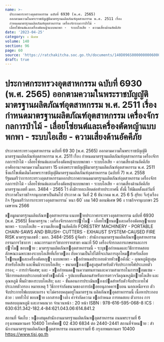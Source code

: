 ```yaml
---
name: >-
  ประกาศกระทรวงอุตสาหกรรม ฉบับที่ 6930 (พ.ศ. 2565)
  ออกตามความในพระราชบัญญัติมาตรฐานผลิตภัณฑ์อุตสาหกรรม พ.ศ. 2511 เรื่อง
  กำหนดมาตรฐานผลิตภัณฑ์อุตสาหกรรม เครื่องจักรกลการป่าไม้ -
  เลื่อยโซ่ยนต์และเครื่องตัดหญ้าแบบพกพา -  ระบบไอเสีย - ความเสี่ยงด้านอัคคีภัย
date: '2023-04-25'
category: ง พิเศษ
volume: 140
section: 96
page: 60
source: 'https://ratchakitcha.soc.go.th/documents/140D096S0000000006000.pdf'
draft: true
---
```


# ประกาศกระทรวงอุตสาหกรรม ฉบับที่ 6930 (พ.ศ. 2565) ออกตามความในพระราชบัญญัติมาตรฐานผลิตภัณฑ์อุตสาหกรรม พ.ศ. 2511 เรื่อง กำหนดมาตรฐานผลิตภัณฑ์อุตสาหกรรม เครื่องจักรกลการป่าไม้ - เลื่อยโซ่ยนต์และเครื่องตัดหญ้าแบบพกพา -  ระบบไอเสีย - ความเสี่ยงด้านอัคคีภัย

ประกาศกระทรวงอุตสาหกรรม ฉบับที่ 69 30 (พ.ศ. 2565) ออกตามความในพระราชบัญญัติมาตรฐานผลิตภัณฑ์อุตสาหกรรม พ.ศ. 2511 เรื่อง กำหนดมาตรฐานผลิตภัณฑ์อุตสาหกรรม เครื่องจักรกลการป่าไม้ - เลื่อยโซ่ยนต์และเครื่องตัดหญ้าแบบพกพา - ระบบไอเสีย - ความเสี่ยงด้านอัคคีภัย อาศัยอานาจตามความในมาตรา 15 แห่งพระราชบัญญัติมาตรฐานผลิตภัณฑ์อุตสาหกรรม พ.ศ. 2511 ซึ่งแก้ไขเพิ่มเติมโดยพระราชบัญญัติมาตรฐานผลิตภัณฑ์อุตสาหกรรม (ฉบับที่ 7) พ.ศ. 2558 รัฐมนตรีว่าการกระทรวงอุตสาหกรรมออกประกาศกาหนดมาตรฐานผลิตภัณฑ์อุตสาหกรรม เครื่องจักรกลการป่าไม้ - เลื่อยโซ่ยนต์และเครื่องตัดหญ้าแบบพกพา - ระบบไอเสีย - ความเสี่ยงด้านอัคคีภัย มาตรฐานเลขที่ มอก. 3484 - 2565 ไว้ ดังมีรายละเอียดต่อท้ายประกาศนี้ ทั้งนี้ ให้มีผลตั้งแต่วันที่ประกาศในราชกิจจานุเบกษาเป็นต้นไป ประกาศ ณ วันที่ 2 6 ธันวาคม พ.ศ. 25 6 5 สุริยะ จึงรุ่งเรืองกิจ รัฐมนตรีว่าการกระทรวงอุตสาหกรรม ้ หนา 60 ่ เลม 140 ตอนพิเศษ 96 ง ราชกิจจานุเบกษา 25 เมษายน 2566

ขอมูลมาตรฐานผลิตภัณฑอุตสาหกรรม แนบทายประกาศกระทรวงอุตสาหกรรม ฉบับที่ 6930 (พ.ศ. 2565) ชื่อมาตรฐาน : เครื่องจักรกลการปาไม - เลื่อยโซยนตและเครื่องตัดหญาแบบพกพา - ระบบไอเสีย – ความเสี่ยงดานอัคคีภัย FORESTRY MACHINERY - PORTABLE CHAIN-SAWS AND BRUSH- CUTTERS - EXHAUST SYSTEM-CAUSED FIRE RISK มาตรฐานเลขที่ : มอก. 3484-2565 ผู้จัดทํา : สํานักงานมาตรฐานผลิตภัณฑอุตสาหกรรม กรรมการวิชาการ : คณะกรรมการวิชาการรายสาขา คณะที่ 50 เครื่องจักรกลการเกษตรและการ ปาไม ขอบขาย : มาตรฐานผลิตภัณฑอุตสาหกรรมนี้ - ระบุขอกําหนดและวิธีการทดสอบลักษณะเฉพาะของระบบไอเสียที่เกี่ยวของ กับความเป็นไปได้ที่จะเกิดการลุกไหมสําหรับเลื่อยโซยนตและเครื่องตัดหญา แบบพกพา - ขอกําหนดประกอบด้วยหัวขอดังนี้: - อุณหภูมิสูงสุดสําหรับไอเสีย และพื้นผิวระบบไอเสีย; - ขนาดชองเปดสูงสุดสําหรับตัวจับประกายไฟประเภทตัวกรอง; - การกําจัดเศษ; และ - ขอกําหนดดานความทนทานและความสามารถในการซอมแซม - วิธีการทดสอบประกอบด้วยหัวขอดังนี้ - รูปแบบขั้นตอนสําหรับการตรวจวัดอุณหภูมิกาซไอเสีย และอุณหภูมิ พื้นผิวของระบบไอเสีย; และ - ขั้นตอนการประเมินชองเปดสําหรับตัวจับประกายไฟประเภทตัวกรอง หมายเหตุ 1 วิธีการจํากัดขนาดของการปลอยอนุภาคคารบอน นอกเหนือจาก ตัวจับประกายไฟแบบตะแกรง จะไม่ครอบคลุมอยู่ในมาตรฐาน ผลิตภัณฑอุตสาหกรรมนี้ เนื้อหาประกอบด้วย : บททั่วไป ขอบขาย เอกสารอางอิง คําจํากัดความ ขอกําหนด การทดสอบ ตัวกรอง การทดสอบอุณหภูมิ และภาคผนวก จํานวนหน้า : 20 หน้า ISBN : 978-616-595-068-8 ICS : 630:631.342-182.4-84:621.043.06:614.841.2

สถานที่ จัดเก็บ : หองสมุดสํานักงานมาตรฐานผลิตภัณฑอุตสาหกรรม ถนนพระรามที่ 6 กรุงเทพมหานคร 10400 โทรศัพท 02 430 6834 ต่อ 2440-2441 สถานที่จําหนาย : สํานักงานมาตรฐานผลิตภัณฑอุตสาหกรรม ถนนพระรามที่ 6 กรุงเทพมหานคร 10400 https://www.tisi.go.th

